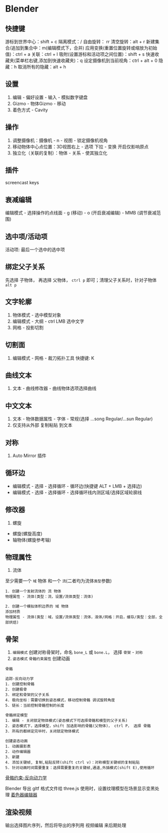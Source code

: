 # Blender

## 快捷键

游标到世界中心：shift + c
隔离模式：/
自由旋转： rr
清空旋转：alt + r
新建集合/追加到集合中：m(编辑模式下，合并)
应用变换(重置位置旋转或缩放为初始值)：ctrl + a
关联：ctrl + l
吸附(设置游标和活动项之间位置)：shift + s
快速收藏夹(菜单栏右键,添加到快速收藏夹)：q
设定摄像机到当前视角：ctrl + alt + 0
隐藏：h
取消所有的隐藏：alt + h

## 设置

1. 编辑 - 偏好设置 - 输入 - 模拟数字键盘
2. Gizmo - 物体Gizmo - 移动
3. 着色方式 - Cavity

## 操作

1. 调整摄像机：摄像机 - n - 视图 - 锁定摄像机视角
2. 移动物体中心点位置：3D视图右上 - 选项 下拉 - 变换 开启仅影响原点
3. 独立化（关联的复制）：物体 - 关系 - 使其独立化

## 插件

screencast keys

## 衰减编辑

编辑模式 - 选择操作的点线面 - g (移动) - o (开启衰减编辑) - MMB (调节衰减范围)

## 选中项/活动项

活动项: 最后一个选中的选中项

## 绑定父子关系

先选择 子物体， 再选择 父物体， `ctrl p` 即可；清理父子关系时，针对子物体 `alt p`

## 文字轮廓

1. 物体模式 - 选中模型对象
2. 编辑模式 - 大纲 - ctrl LMB 选中文字
3. 网格 - 投影切割

## 切割面

1. 编辑模式 - 网格 - 裁刀拓扑工具 快捷键: K

## 曲线文本

1. 文本 - 曲线修改器 - 曲线物体选项选择曲线

## 中文文本

1. 文本 - 物体数据属性 - 字体 - 常规(选择 ...song Regular/...sun Regular)
2. 仅支持从外部 复制粘贴 到文本

## 对称

1. Auto Mirror 插件

## 循环边

- 编辑模式 - 选择 - 选择循环 - 循环边(快捷键 ALT + LMB + 选择边)
- 编辑模式 - 选择 - 选择循环 - 选择循环线内测区域/选择区域轮廓线

## 修改器

1. 螺旋

- 螺旋(螺旋高度)
- 轴物体(螺旋参考轴)

## 物理属性

1. 流体

至少需要一个 `域` 物体 和一个 `流`(二者均为流体`类型`参数)
  
```doc
1. 创建一个发射流体的 流 物体
物理属性 - 流体(类型：流，设置/流体类型：流体)

2. 创建一个模拟体积边界的 域 物体
添加材质
物理属性 - 流体(类型：域，设置/流体类型：流体，液体/网格：开启，缓存/类型：全部，全部烘焙)
```

## 骨架

1. `编辑模式` 创建对称骨架时，命名 `bone_L` 或 `bone.L`， 选择 `骨架` - `对称`
2. `姿态模式` `骨骼约束属性` 创建动画

```doc
骨骼

追踪-反向动力学
1. 创建控制骨骼
2. 创建极骨
3. 绑定和骨架的父子关系
4. 极向坐标：需要切换到姿态模式，移动控制骨骼 调试旋转角度
5. 链长：当前控制骨骼控制的长度

骨骼绑定模型
1. 编辑 - 关闭锁定物体模式(姿态模式下可选择骨骼和模型的父子关系)
2. 姿态模式下，选择模型，shift 加选影响的骨骼(父物体)， ctrl P， 选择 骨骼
3. 所有的都绑定完毕时，关闭锁定物体模式

创建姿态动画
1. 动画摄影表
2. 动作编辑器
3. 新建
4. 添加关键帧, 复制,粘贴反转(shift ctrl v)：对称模型关键帧的复制粘贴
5. 针对动画时间需要重复：选择需要重复的关键帧,通道,外插模式(shift E),使用循环
```

[骨骼约束-反向动力学](./bone.png)

Blender 导出 gltf 格式文件给 three.js 使用时，设置纹理模型在场景显示变黑处理
[着色器编辑器](./texture.png)

## 渲染视频

输出选择图片序列，然后将导出的序列用 视频编辑 来后期处理
